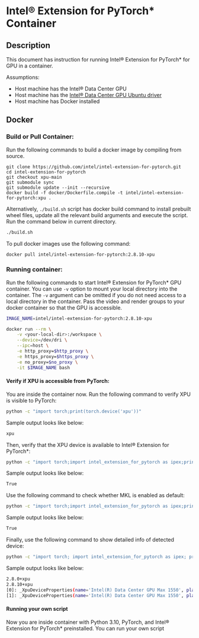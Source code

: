 # Intel® Extension for PyTorch\* Container

## Description

This document has instruction for running Intel® Extension for PyTorch\* for
GPU in a container.

Assumptions:
* Host machine has the Intel® Data Center GPU 
* Host machine has the [Intel® Data Center GPU Ubuntu driver](https://dgpu-docs.intel.com/releases/index.html)
* Host machine has Docker installed

## Docker

### Build or Pull Container:

Run the following commands to build a docker image by compiling from source.

```
git clone https://github.com/intel/intel-extension-for-pytorch.git
cd intel-extension-for-pytorch
git checkout xpu-main
git submodule sync
git submodule update --init --recursive
docker build -f docker/Dockerfile.compile -t intel/intel-extension-for-pytorch:xpu .
```

Alternatively, `./build.sh` script has docker build command to install prebuilt wheel files, update all the relevant build arguments and execute the script. Run the command below in current directory.

```bash
./build.sh 
```
To pull docker images use the following command:

```bash
docker pull intel/intel-extension-for-pytorch:2.8.10-xpu
```

### Running container:

Run the following commands to start Intel® Extension for PyTorch\* GPU container. You can use `-v` option to mount your
local directory into the container. The `-v` argument can be omitted if you do not need
access to a local directory in the container. Pass the video and render groups to your
docker container so that the GPU is accessible.

```bash
IMAGE_NAME=intel/intel-extension-for-pytorch:2.8.10-xpu
```

```bash
docker run --rm \
    -v <your-local-dir>:/workspace \
    --device=/dev/dri \
    --ipc=host \
    -e http_proxy=$http_proxy \
    -e https_proxy=$https_proxy \
    -e no_proxy=$no_proxy \
    -it $IMAGE_NAME bash
```

#### Verify if XPU is accessible from PyTorch:
You are inside the container now. Run the following command to verify XPU is visible to PyTorch:

```bash
python -c "import torch;print(torch.device('xpu'))"
```

Sample output looks like below:

```bash
xpu
```

Then, verify that the XPU device is available to Intel® Extension for PyTorch\*:

```bash
python -c "import torch;import intel_extension_for_pytorch as ipex;print(torch.xpu.has_xpu())"
```

Sample output looks like below:

```bash
True
```

Use the following command to check whether MKL is enabled as default:

```bash
python -c "import torch;import intel_extension_for_pytorch as ipex;print(torch.xpu.has_onemkl())"
```

Sample output looks like below:

```bash
True
```

Finally, use the following command to show detailed info of detected device:

```bash
python -c "import torch; import intel_extension_for_pytorch as ipex; print(torch.__version__); print(ipex.__version__); [print(f'[{i}]: {torch.xpu.get_device_properties(i)}') for i in range(torch.xpu.device_count())];"
```

Sample output looks like below:

```bash
2.8.0+xpu
2.8.10+xpu
[0]: _XpuDeviceProperties(name='Intel(R) Data Center GPU Max 1550', platform_name='Intel(R) oneAPI Unified Runtime over Level-Zero', type='gpu', driver_version='1.6.33276+22', total_memory=65536MB, max_compute_units=448, gpu_eu_count=448, gpu_subslice_count=56, max_work_group_size=1024, max_num_sub_groups=64, sub_group_sizes=[16 32], has_fp16=1, has_fp64=1, has_atomic64=1)
[1]: _XpuDeviceProperties(name='Intel(R) Data Center GPU Max 1550', platform_name='Intel(R) oneAPI Unified Runtime over Level-Zero', type='gpu', driver_version='1.6.33276+22', total_memory=65536MB, max_compute_units=448, gpu_eu_count=448, gpu_subslice_count=56, max_work_group_size=1024, max_num_sub_groups=64, sub_group_sizes=[16 32], has_fp16=1, has_fp64=1, has_atomic64=1)
```

#### Running your own script

Now you are inside container with Python 3.10, PyTorch, and Intel® Extension for PyTorch\* preinstalled. You can run your own script

